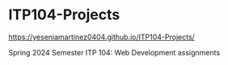 # ITP104-Projects
https://yeseniamartinez0404.github.io/ITP104-Projects/


Spring 2024 Semester ITP 104: Web Development assignments
